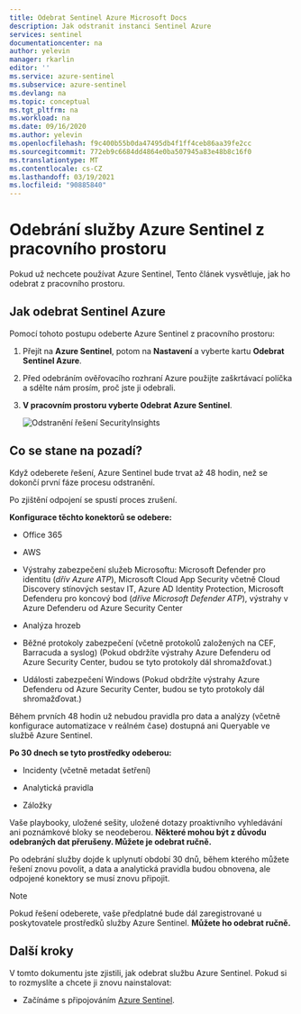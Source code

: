 ```yaml
---
title: Odebrat Sentinel Azure Microsoft Docs
description: Jak odstranit instanci Sentinel Azure
services: sentinel
documentationcenter: na
author: yelevin
manager: rkarlin
editor: ''
ms.service: azure-sentinel
ms.subservice: azure-sentinel
ms.devlang: na
ms.topic: conceptual
ms.tgt_pltfrm: na
ms.workload: na
ms.date: 09/16/2020
ms.author: yelevin
ms.openlocfilehash: f9c400b55b0da47495db4f1ff4ceb86aa39fe2cc
ms.sourcegitcommit: 772eb9c6684dd4864e0ba507945a83e48b8c16f0
ms.translationtype: MT
ms.contentlocale: cs-CZ
ms.lasthandoff: 03/19/2021
ms.locfileid: "90885840"
---
```

# <a name="remove-azure-sentinel-from-your-workspace"></a>Odebrání služby Azure Sentinel z pracovního prostoru

Pokud už nechcete používat Azure Sentinel, Tento článek vysvětluje, jak ho odebrat z pracovního prostoru.

## <a name="how-to-remove-azure-sentinel"></a>Jak odebrat Sentinel Azure

Pomocí tohoto postupu odeberte Azure Sentinel z pracovního prostoru:

1. Přejít na **Azure Sentinel**, potom na **Nastavení** a vyberte kartu **Odebrat Sentinel Azure**.

1. Před odebráním ověřovacího rozhraní Azure použijte zaškrtávací políčka a sdělte nám prosím, proč jste ji odebrali.

1. **V pracovním prostoru vyberte Odebrat Azure Sentinel**.
    
    ![Odstranění řešení SecurityInsights](media/offboard/delete-solution.png)

## <a name="what-happens-behind-the-scenes"></a>Co se stane na pozadí?

Když odeberete řešení, Azure Sentinel bude trvat až 48 hodin, než se dokončí první fáze procesu odstranění.

Po zjištění odpojení se spustí proces zrušení.

**Konfigurace těchto konektorů se odebere:**
-   Office 365

-   AWS

-   Výstrahy zabezpečení služeb Microsoftu: Microsoft Defender pro identitu (*dřív Azure ATP*), Microsoft Cloud App Security včetně Cloud Discovery stínových sestav IT, Azure AD Identity Protection, Microsoft Defenderu pro koncový bod (*dříve Microsoft Defender ATP*), výstrahy v Azure Defenderu od Azure Security Center

-   Analýza hrozeb

-   Běžné protokoly zabezpečení (včetně protokolů založených na CEF, Barracuda a syslog) (Pokud obdržíte výstrahy Azure Defenderu od Azure Security Center, budou se tyto protokoly dál shromažďovat.)

-   Události zabezpečení Windows (Pokud obdržíte výstrahy Azure Defenderu od Azure Security Center, budou se tyto protokoly dál shromažďovat.)

Během prvních 48 hodin už nebudou pravidla pro data a analýzy (včetně konfigurace automatizace v reálném čase) dostupná ani Queryable ve službě Azure Sentinel.

**Po 30 dnech se tyto prostředky odeberou:**

-   Incidenty (včetně metadat šetření)

-   Analytická pravidla

-   Záložky

Vaše playbooky, uložené sešity, uložené dotazy proaktivního vyhledávání ani poznámkové bloky se neodeberou. **Některé mohou být z důvodu odebraných dat přerušeny. Můžete je odebrat ručně.**

Po odebrání služby dojde k uplynutí období 30 dnů, během kterého můžete řešení znovu povolit, a data a analytická pravidla budou obnovena, ale odpojené konektory se musí znovu připojit.

> [!NOTE]
> Pokud řešení odeberete, vaše předplatné bude dál zaregistrované u poskytovatele prostředků služby Azure Sentinel. **Můžete ho odebrat ručně.**




## <a name="next-steps"></a>Další kroky
V tomto dokumentu jste zjistili, jak odebrat službu Azure Sentinel. Pokud si to rozmyslíte a chcete ji znovu nainstalovat:
- Začínáme s připojováním [Azure Sentinel](quickstart-onboard.md).
